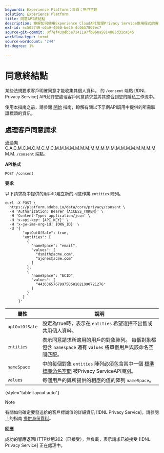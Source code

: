```yaml
---
keywords: Experience Platform；首頁；熱門主題
solution: Experience Platform
title: 同意API終結點
description: 瞭解如何使用Experience CloudAPI管理Privacy Service應用程式的客戶同意請求。
exl-id: ec505749-c0a9-4050-be56-4c0657807ec7
source-git-commit: 0f7ef438db5e7141197fb860a5814883d31ca545
workflow-type: tm+mt
source-wordcount: '244'
ht-degree: 1%

---
```


# 同意終結點

某些法規要求客戶明確同意才能收集其個人資料。 的 `/consent` 端點 [!DNL Privacy Service] API允許您處理客戶同意請求並將其整合到您的隱私工作流中。

使用本指南之前，請參閱 [開始](./getting-started.md) 指南，瞭解有關以下示例API調用中提供的所需驗證標頭的資訊。

## 處理客戶同意請求

通過向C.A.C.M.C.M.C.M.C.M.C.M.M.M.M.M.M.M.M.M.M.M.M.M.M.M.M.M.M.M.M.M.M. `/consent` 端點。

**API格式**

```http
POST /consent
```

**要求**

以下請求為中提供的用戶ID建立新的同意作業 `entities` 陣列。

```shell
curl -X POST \
  https://platform.adobe.io/data/core/privacy/consent \
  -H 'Authorization: Bearer {ACCESS_TOKEN}' \
  -H 'Content-Type: application/json' \
  -H 'x-api-key: {API_KEY}' \
  -H 'x-gw-ims-org-id: {ORG_ID}' \
  -d '{
        "optOutOfSale": true,
        "entities": [
          {
            "nameSpace": "email",
            "values": [
              "dsmith@acme.com",
              "ajones@acme.com"
            ]
          },
          {
            "nameSpace": "ECID",
            "values": [
              "443636576799758681021090721276"
            ]
          }
        ]
      }'
```

| 屬性 | 說明 |
| --- | --- |
| `optOutOfSale` | 設定為true時，表示在 `entities` 希望選擇不出售或共用個人資料。 |
| `entities` | 表示同意請求所適用的用戶的對象陣列。 每個對象都包含 `namespace` 還有 `values` 將單個用戶與該命名空間匹配。 |
| `nameSpace` | 中的每個對象 `entities` 陣列必須包含其中一個 [標準標識命名空間](./appendix.md#standard-namespaces) 被Privacy ServiceAPI識別。 |
| `values` | 每個用戶的與所提供的相應的值的陣列 `nameSpace`。 |

{style="table-layout:auto"}

>[!NOTE]
>
>有關如何確定要發送給的客戶標識值的詳細資訊 [!DNL Privacy Service]，請參閱上的指南 [提供身份資料](../identity-data.md)。

**回應**

成功的響應返回HTTP狀態202（已接受），無負載，表示請求已被接受 [!DNL Privacy Service] 正在處理中。
